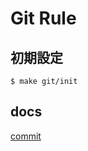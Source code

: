 # Git Rule

## 初期設定
```shell
$ make git/init
```

## docs
[commit](/docs/markdown/git/commit-rule.md)

